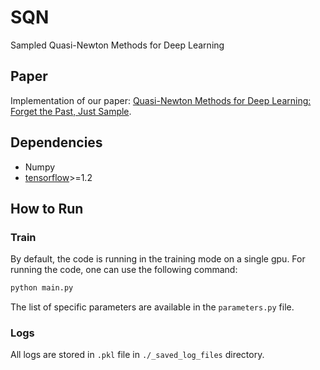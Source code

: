 # SQN
Sampled Quasi-Newton Methods for Deep Learning

## Paper
Implementation of our paper: [Quasi-Newton Methods for Deep Learning: Forget the Past, Just Sample](https://arxiv.org/abs/1901.09997). 


## Dependencies
* Numpy
* [tensorflow](https://www.tensorflow.org/)>=1.2

## How to Run
### Train
By default, the code is running in the training mode on a single gpu. For running the code, one can use the following command:
```bash
python main.py
```


The list of specific parameters are available in the ``parameters.py`` file.


### Logs
All logs are stored in ``.pkl`` file in ``./_saved_log_files`` directory.
